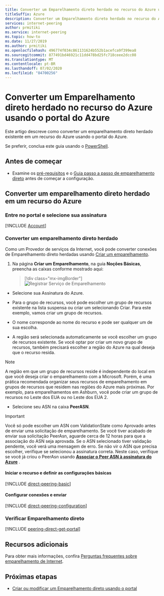 ```yaml
---
title: Converter um Emparelhamento direto herdado no recurso do Azure usando o portal do Azure
titleSuffix: Azure
description: Converter um Emparelhamento direto herdado no recurso do Azure usando o portal do Azure
services: internet-peering
author: prmitiki
ms.service: internet-peering
ms.topic: how-to
ms.date: 11/27/2019
ms.author: prmitiki
ms.openlocfilehash: 496774f034c861131624b552b1acefca9f399ea8
ms.sourcegitcommit: 877491bd46921c11dd478bd25fc718ceee2dcc08
ms.translationtype: MT
ms.contentlocale: pt-BR
ms.lasthandoff: 07/02/2020
ms.locfileid: "84700256"
---
```

# <a name="convert-a-legacy-direct-peering-to-an-azure-resource-by-using-the-azure-portal"></a>Converter um Emparelhamento direto herdado no recurso do Azure usando o portal do Azure

Este artigo descreve como converter um emparelhamento direto herdado existente em um recurso do Azure usando o portal do Azure.

Se preferir, conclua este guia usando o [PowerShell](howto-legacy-direct-powershell.md).

## <a name="before-you-begin"></a>Antes de começar
* Examine os [pré-requisitos](prerequisites.md) e o [Guia passo a passo de emparelhamento direto](walkthrough-direct-all.md) antes de começar a configuração.


## <a name="convert-a-legacy-direct-peering-to-an-azure-resource"></a>Converter um emparelhamento direto herdado em um recurso do Azure

### <a name="sign-in-to-the-portal-and-select-your-subscription"></a>Entre no portal e selecione sua assinatura
[!INCLUDE [Account](./includes/account-portal.md)]

### <a name="convert-a-legacy-direct-peering"></a><a name=create></a>Converter um emparelhamento direto herdado

Como um Provedor de serviços da Internet, você pode converter conexões de Emparelhamento direto herdadas usando [Criar um emparelhamento]( https://go.microsoft.com/fwlink/?linkid=2129593).

1. Na página **Criar um Emparelhamento**, na guia **Noções Básicas**, preencha as caixas conforme mostrado aqui:

    > [!div class="mx-imgBorder"] 
    > ![Registrar Serviço de Emparelhamento](./media/setup-basics-tab.png)

*    Selecione sua Assinatura do Azure.

* Para o grupo de recursos, você pode escolher um grupo de recursos existente na lista suspensa ou criar um selecionando Criar. Para este exemplo, vamos criar um grupo de recursos.

* O nome corresponde ao nome do recurso e pode ser qualquer um de sua escolha.

* A região será selecionada automaticamente se você escolher um grupo de recursos existente. Se você optar por criar um novo grupo de recursos, também precisará escolher a região do Azure na qual deseja que o recurso resida.

>[!NOTE]
>A região em que um grupo de recursos reside é independente do local em que você deseja criar o emparelhamento com a Microsoft. Porém, é uma prática recomendada organizar seus recursos de emparelhamento em grupos de recursos que residem nas regiões do Azure mais próximas. Por exemplo, para emparelhamentos em Ashburn, você pode criar um grupo de recursos no Leste dos EUA ou no Leste dos EUA 2.

* Selecione seu ASN na caixa **PeerASN**.

>[!IMPORTANT] 
>Você só pode escolher um ASN com ValidationState como Aprovado antes de enviar uma solicitação de emparelhamento. Se você tiver acabado de enviar sua solicitação PeerAsn, aguarde cerca de 12 horas para que a associação do ASN seja aprovada. Se o ASN selecionado tiver validação pendente, você verá uma mensagem de erro. Se não vir o ASN que precisa escolher, verifique se selecionou a assinatura correta. Neste caso, verifique se você já criou o PeerAsn usando **[Associar o Peer ASN à assinatura do Azure](https://go.microsoft.com/fwlink/?linkid=2129592)** .

#### <a name="launch-the-resource-and-configure-basic-settings"></a>Iniciar o recurso e definir as configurações básicas
[!INCLUDE [direct-peering-basic](./includes/direct-portal-basic.md)]

#### <a name="configure-connections-and-submit"></a>Configurar conexões e enviar
[!INCLUDE [direct-peering-configuration](./includes/direct-portal-configuration-legacy.md)]

### <a name="verify-direct-peering"></a><a name=get></a>Verificar Emparelhamento direto
[!INCLUDE [peering-direct-get-portal](./includes/direct-portal-get.md)]

## <a name="additional-resources"></a>Recursos adicionais

Para obter mais informações, confira [Perguntas frequentes sobre emparelhamento de Internet](faqs.md).

## <a name="next-steps"></a>Próximas etapas

* [Criar ou modificar um Emparelhamento direto usando o portal](howto-direct-portal.md)
